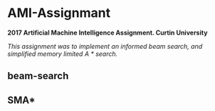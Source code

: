 # AMI-Assignmant
**2017 Artificial Machine Intelligence Assignment. Curtin University**

*This assignment was to implement an informed beam search, and simplified memory limited A \* search.*

## beam-search


## SMA*
